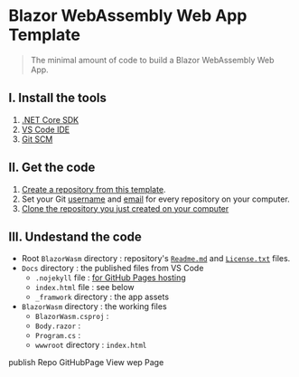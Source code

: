 # Blazor WebAssembly Web App Template
> The minimal amount of code to build a Blazor WebAssembly Web App.
## I. Install the tools
1. [.NET Core SDK](https://dotnet.microsoft.com/download)
2. [VS Code IDE](https://code.visualstudio.com/download)
3. [Git SCM](https://git-scm.com/downloads)
## II. Get the code
1. [Create a repository from this template](https://github.com/FrancoisDotNet/BlazorWasm/generate).
2. Set your Git [username](https://help.github.com/en/github/using-git/setting-your-username-in-git#setting-your-git-username-for-every-repository-on-your-computer) and [email](https://help.github.com/en/github/setting-up-and-managing-your-github-user-account/setting-your-commit-email-address#setting-your-email-address-for-every-repository-on-your-computer) for every repository on your computer.
3. [Clone the repository you just created on your computer](https://help.github.com/en/github/creating-cloning-and-archiving-repositories/cloning-a-repository)
## III. Undestand the code
- Root `BlazorWasm` directory : repository's [`Readme.md`](https://help.github.com/en/github/creating-cloning-and-archiving-repositories/about-readmes) and [`License.txt`](https://help.github.com/en/github/creating-cloning-and-archiving-repositories/licensing-a-repository) files.
- `Docs` directory : the published files from VS Code
  - `.nojekyll` file : [for GitHub Pages hosting](https://help.github.com/en/github/working-with-github-pages/about-github-pages#static-site-generators)
  - `index.html` file : see below
  - `_framwork` directory : the app assets
- `BlazorWasm` directory : the working files
  - `BlazorWasm.csproj` : 
  - `Body.razor` :
  - `Program.cs` :
  - `wwwroot` directory : `index.html`


publish
Repo GitHubPage View wep Page
